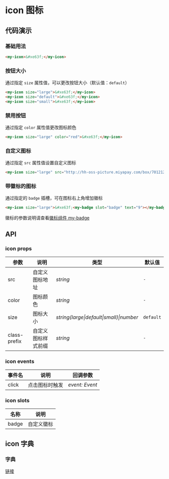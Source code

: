 # icon 图标

## 代码演示

### 基础用法

```html
<my-icon>&#xe63f;</my-icon>
```

### 按钮大小

通过指定 `size` 属性值，可以更改按钮大小（默认值：`default`）

```html
<my-icon size="large">&#xe63f;</my-icon>
<my-icon size="default">&#xe63f;</my-icon>
<my-icon size="small">&#xe63f;</my-icon>
```

### 禁用按钮

通过指定 `color` 属性值更改图标颜色

```html
<my-icon size="large" color="red">&#xe63f;</my-icon>
```

### 自定义图标

通过指定 `src` 属性值设置自定义图标

```html
<my-icon size="large" src="http://hh-oss-picture.miyapay.com/box/7012120c4f9fed5558450de70b20a11d.png"></my-icon>
```

### 带徽标的图标

通过指定的 `badge` 插槽，可在图标右上角增加徽标

```html
<my-icon size="large">&#xe63f;<my-badge slot="badge" text="9"></my-badge></my-icon>
```

徽标的参数说明请查看[徽标组件 my-badge](#/zh-CN/my-badge)

## API

### icon props

| 参数         | 说明               | 类型                                    | 默认值    |
| ------------ | ------------------ | --------------------------------------- | --------- |
| src          | 自定义图标地址     | _string_                                | `-`       |
| color        | 图标颜色           | _string_                                | `-`       |
| size         | 图标大小           | _string(large\|default\|small)\|number_ | `default` |
| class-prefix | 自定义图标样式前缀 | _string_                                | `-`       |

### icon events

| 事件名 | 说明           | 回调参数       |
| ------ | -------------- | -------------- |
| click  | 点击图标时触发 | _event: Event_ |

### icon slots

| 名称  | 说明       |
| ----- | ---------- |
| badge | 自定义徽标 |

## icon 字典

### 字典

[链接](https://www.iconfont.cn/manage/index?spm=a313x.7781069.1998910419.db775f1f3&manage_type=myprojects&projectId=1926676&keyword=&project_type=&page=)
